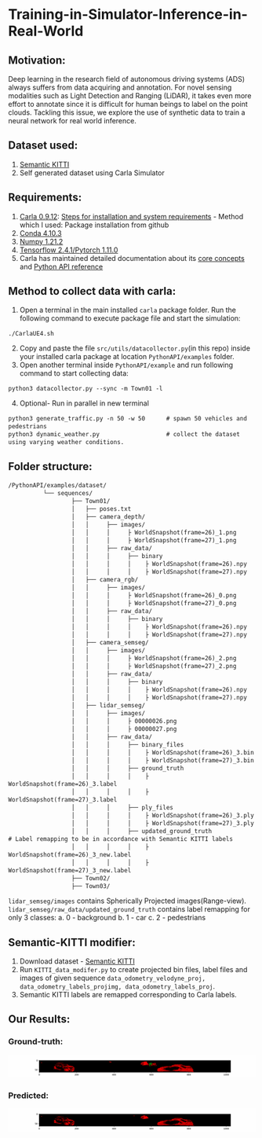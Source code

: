 # Training-in-Simulator-Inference-in-Real-World

## Motivation:
Deep learning in the research field of autonomous driving systems (ADS) always suffers from data acquiring and annotation. For novel sensing modalities such as Light Detection and Ranging (LiDAR), it takes even more effort to annotate since it is difficult for human beings to label on the point clouds. Tackling this issue, we explore the use of synthetic data to train a neural network for real world inference.

## Dataset used: 
  1. [Semantic KITTI](http://www.semantic-kitti.org/dataset.html)
  2. Self generated dataset using Carla Simulator

## Requirements:
  1. [Carla 0.9.12](https://carla.org/2021/08/02/release-0.9.12/): [Steps for installation and system requirements](https://carla.readthedocs.io/en/0.9.12/start_quickstart/) - Method which I used: Package installation from github
  2. [Conda 4.10.3](https://docs.conda.io/projects/conda/en/latest/user-guide/install/linux.html)
  3. [Numpy 1.21.2](https://numpy.org/install/)
  4. [Tensorflow 2.4.1/Pytorch 1.11.0](https://towardsdatascience.com/guide-to-conda-for-tensorflow-and-pytorch-db69585e32b8)
  5. Carla has maintained detailed documentation about its [core concepts](https://carla.readthedocs.io/en/0.9.12/core_concepts/) and [Python API reference](https://carla.readthedocs.io/en/0.9.12/python_api/)
  
## Method to collect data with carla:
  1. Open a terminal in the main installed `carla` package folder. Run the following command to execute package file and start the simulation:
  ``` 
  ./CarlaUE4.sh  
  ``` 
  2. Copy and paste the file `src/utils/datacollector.py`(in this repo) inside your installed carla package at location `PythonAPI/examples` folder.
  3. Open another terminal inside `PythonAPI/example` and run following command to start collecting data:
  ``` 
  python3 datacollector.py --sync -m Town01 -l  
  ```
  4. Optional- Run in parallel in new terminal 
  ```
  python3 generate_traffic.py -n 50 -w 50      # spawn 50 vehicles and pedestrians 
  python3 dynamic_weather.py                   # collect the dataset using varying weather conditions. 
  ```
## Folder structure:
```
/PythonAPI/examples/dataset/
          └── sequences/
                  ├── Town01/
                  │   ├── poses.txt
                  │   ├── camera_depth/
                  │   │     ├── images/
                  │   │     │     ├ WorldSnapshot(frame=26)_1.png
                  │   │     │     ├ WorldSnapshot(frame=27)_1.png
                  │   │     ├── raw_data/
                  │   │     │     ├── binary 
                  │   │     │     │    ├ WorldSnapshot(frame=26).npy
                  │   │     │     │    ├ WorldSnapshot(frame=27).npy
                  │   ├── camera_rgb/
                  │   │     ├── images/
                  │   │     │     ├ WorldSnapshot(frame=26)_0.png
                  │   │     │     ├ WorldSnapshot(frame=27)_0.png
                  │   │     ├── raw_data/
                  │   │     │     ├── binary 
                  │   │     │     │    ├ WorldSnapshot(frame=26).npy
                  │   │     │     │    ├ WorldSnapshot(frame=27).npy
                  │   ├── camera_semseg/
                  │   │     ├── images/
                  │   │     │     ├ WorldSnapshot(frame=26)_2.png
                  │   │     │     ├ WorldSnapshot(frame=27)_2.png
                  │   │     ├── raw_data/
                  │   │     │     ├── binary 
                  │   │     │     │    ├ WorldSnapshot(frame=26).npy
                  │   │     │     │    ├ WorldSnapshot(frame=27).npy
                  │   ├── lidar_semseg/
                  │   │     ├── images/
                  │   │     │     ├ 00000026.png
                  │   │     │     ├ 00000027.png
                  │   │     ├── raw_data/
                  │   │     │     ├── binary_files 
                  │   │     │     │    ├ WorldSnapshot(frame=26)_3.bin
                  │   │     │     │    ├ WorldSnapshot(frame=27)_3.bin
                  │   │     │     ├── ground_truth
                  │   │     │     │    ├ WorldSnapshot(frame=26)_3.label
                  │   │     │     │    ├ WorldSnapshot(frame=27)_3.label
                  │   │     │     ├── ply_files 
                  │   │     │     │    ├ WorldSnapshot(frame=26)_3.ply
                  │   │     │     │    ├ WorldSnapshot(frame=27)_3.ply
                  │   │     │     ├── updated_ground_truth                      # Label remapping to be in accordance with Semantic KITTI labels
                  │   │     │     │    ├ WorldSnapshot(frame=26)_3_new.label
                  │   │     │     │    ├ WorldSnapshot(frame=27)_3_new.label
                  ├── Town02/
                  ├── Town03/
```

`lidar_semseg/images` contains Spherically Projected images(Range-view). 
`lidar_semseg/raw_data/updated_ground_truth` contains label remapping for only 3 classes:
  a. 0 - background
  b. 1 - car
  c. 2 - pedestrians
  
  ## Semantic-KITTI modifier:
  1. Download dataset - [Semantic KITTI](http://www.semantic-kitti.org/dataset.html)
  2. Run `KITTI_data_modifer.py` to create projected bin files, label files and images of given sequence `data_odometry_velodyne_proj, data_odometry_labels_projimg, data_odometry_labels_proj`.
  3. Semantic KITTI labels are remapped corresponding to Carla labels.
  
  
  ## Our Results:
  
  ### Ground-truth:
  ![Results](results/labels_kitti.gif)
  
  ### Predicted:
  ![Results](results/predicted_kitti.gif)
  
